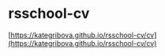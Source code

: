 # rsschool-cv

[https://kategribova.github.io/rsschool-cv/cv](https://kategribova.github.io/rsschool-cv/cv)